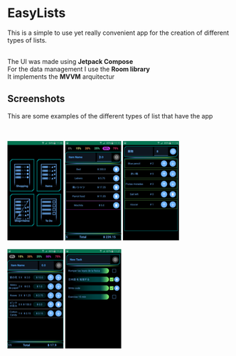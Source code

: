 # EasyLists

This is a simple to use yet really convenient app for the creation of different types of lists.

<br> The UI was made using **Jetpack Compose**
<br> For the data management I use the **Room library**
<br> It implements the **MVVM** arquitectur

## Screenshots 
  This are some examples of the different types of list that have the app 

 <br><br><img src = "https://github.com/Fenixlix/EasyLists/blob/master/screenshots/Screenshot_2022-09-04-11-06-39.png" width = "25%" height = "25%" alt = "Main Screen"> 
 <img src = "https://github.com/Fenixlix/EasyLists/blob/master/screenshots/Screenshot_2022-09-04-11-11-08.png" width = "25%" height = "25%" alt = ""> 
 <img src = "https://github.com/Fenixlix/EasyLists/blob/master/screenshots/Screenshot_2022-09-04-11-14-56.png" width = "25%" height = "25%" alt = "">
 <br><br><img src = "https://github.com/Fenixlix/EasyLists/blob/master/screenshots/Screenshot_2022-09-04-11-21-15.png" width = "25%" height = "25%" alt = ""> 
 <img src = "https://github.com/Fenixlix/EasyLists/blob/master/screenshots/Screenshot_2022-09-04-11-27-17.png" width = "25%" height = "25%" alt = "">
